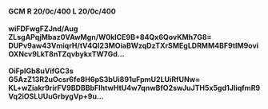 #### GCM R 20/0c/400 L 20/0c/400
**wiFDFwgFZJnd/Aug**<br/>**ZLsgAPqjMbaz0VAwMgn/W0kICE9B+84Qx6QovKMh7G8=**<br/>**DUPv9aw43VmiqrH/tV4QI23MOiaBWzqDzTXrSMEgLDRMM4BF9tlM9oviOXNcv9LkT8nTZqvbykxTW7Gd...**<br/><br/>
**OiFpIGb8uVifGC3s**<br/>**G5AzZ13R2uOcsr6fe8H6pS3bUi891uFpmU2LUiRfUNw=**<br/>**KL+wZiakr9rirFV9BDBBbFIhtwHtU4w7qnwBfO2swJuJTH5x5gd1JIiqfmR9Vq2iOSLUUuGrbygVp+9u...**